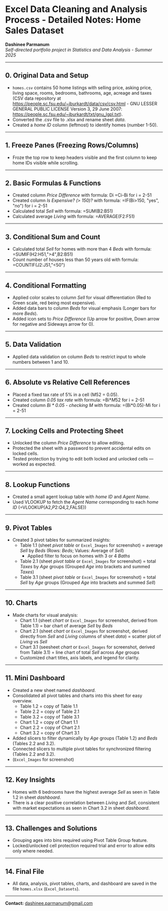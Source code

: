 # Excel Data Cleaning and Analysis Process - Detailed Notes: Home Sales Dataset

**Dashinee Parmanum**  
*Self-directed portfolio project in Statistics and Data Analysis - Summer 2025*

---
## 0. Original Data and Setup
- `homes.csv` contains 50 home listings with selling price, asking price, living space, rooms, bedrooms, bathrooms, age, acreage and taxes (CSV data repository at https://people.sc.fsu.edu/~jburkardt/data/csv/csv.html - GNU LESSER GENERAL PUBLIC LICENSE Version 3, 29 June 2007: https://people.sc.fsu.edu/~jburkardt/txt/gnu_lgpl.txt).
- Converted the .csv file to .xlsx and rename sheet *data*.
- Created a *home ID* column (leftmost) to identify homes (number 1-50).

---
## 1. Freeze Panes (Freezing Rows/Columns)
- Froze the top row to keep headers visible and the first column to keep home IDs visible while scrolling.

---
## 2. Basic Formulas & Functions
- Created column *Price Difference* with formula: Di =Ci-Bi for i = 2-51
- Created column *Is Expensive? (> 150)?* with formula: =IF(Bi>150, "yes", "no") for i = 2-51
- Calculated total *Sell* with formula: =SUM(B2:B51) 
- Calculated average *Living* with formula: =AVERAGE(F2:F51)

---
## 3. Conditional Sum and Count
- Calculated total *Sell* for homes with more than 4 *Beds* with formula: =SUMIF(H2:H51,">4",B2:B51)
- Count number of houses less than 50 years old with formula: =COUNTIF(J2:J51,"<50")

---
## 4. Conditional Formatting
- Applied color scales to column *Sell* for visual differentiation (Red to Green scale, red being most expensive).
- Added data bars to column *Beds* for visual emphasis (Longer bars for more *Beds*).
- Added icon sets to *Price Difference* (Up arrow for positive, Down arrow for negative and Sideways arrow for 0).

---
 ## 5. Data Validation
- Applied data validation on column *Beds* to restrict input to whole numbers between 1 and 10.

---
## 6. Absolute vs Relative Cell References
- Placed a fixed tax rate of 5% in a cell (M52 = 0.05).
- Created column *0.05 tax rate* with formula: =Bi*$M$52 for i = 2-51
- Created column *Bi * 0.05 - checking M* with formula: =(Bi*0.05)-Mi for i = 2-51

---
## 7. Locking Cells and Protecting Sheet
- Unlocked the column *Price Difference* to allow editing.
- Protected the sheet with a password to prevent accidental edits on locked cells.
- Tested protection by trying to edit both locked and unlocked cells — worked as expected.

---
## 8. Lookup Functions
- Created a small agent lookup table with *home ID* and *Agent Name*.
- Used VLOOKUP to fetch the *Agent Name* corresponding to each *home ID* (=VLOOKUP(A2,$P$2:$Q$4,2,FALSE))
 
---
## 9. Pivot Tables
- Created 3 pivot tables for summarized insights:
  - Table 1.1 (sheet *pivot table* or `Excel_Images` for screenshot) = average *Sell* by *Beds* (Rows: *Beds*; Values: Average of *Sell*)
    - Applied filter to focus on homes with 3 or 4 *Baths*
  - Table 2.1 (sheet *pivot table* or `Excel_Images` for screenshot) = total *Taxes* by *Age* groups (Grouped *Age* into brackets and summed *Taxes*)
  - Table 3.1 (sheet *pivot table* or `Excel_Images` for screenshot) = total *Sell* by *Age* groups (Grouped *Age* into brackets and summed *Sell*)
 
---
## 10. Charts
- Made charts for visual analysis:
  - Chart 1.1 (sheet *chart* or `Excel_Images` for screenshot, derived from Table 1.1) = bar chart of average *Sell* by *Beds* 
  - Chart 2.1 (sheet *chart* or `Excel_Images` for screenshot, derived directly from *Sell* and *Living* columns of sheet *data*) = scatter plot of *Living* vs *Sell* 
  - Chart 3.1 (seesheet *chart* or `Excel_Images` for screenshot, derived from Table 3.1) = line chart of total *Sell* across *Age* groups
  - Customized chart titles, axis labels, and legend for clarity.

---
## 11. Mini Dashboard
- Created a new sheet named *dashboard*.
- Consolidated all pivot tables and charts into this sheet for easy overview.
   - Table 1.2 = copy of Table 1.1
   - Table 2.2 = copy of Table 2.1
   - Table 3.2 = copy of Table 3.1
   - Chart 1.2 = copy of Chart 1.1
   - Chart 2.2 = copy of Chart 2.1
   - Chart 3.2 = copy of Chart 3.1
- Added slicers to filter dynamically by *Age* groups (Table 1.2) and *Beds* (Tables 2.2 and 3.2).
- Connected slicers to multiple pivot tables for synchronized filtering (Tables 2.2 and 3.2).
- (`Excel_Images` for screenshot)

---
## 12. Key Insights
- Homes with 6 bedrooms have the highest average *Sell* as seen in Table 1.2 in sheet *dashboard*.
- There is a clear positive correlation between *Living* and *Sell*, consistent with market expectations as seen in Chart 3.2 in sheet *dashboard*.

---
## 13. Challenges and Solutions
- Grouping ages into bins required using Pivot Table Group feature.
- Locked/unlocked cell protection required trial and error to allow edits only where needed.

---
## 14. Final File
- All data, analysis, pivot tables, charts, and dashboard are saved in the file `homes.xlsx` (`Excel_Datasets`).

---
**Contact:** dashinee.parmanum@gmail.com
